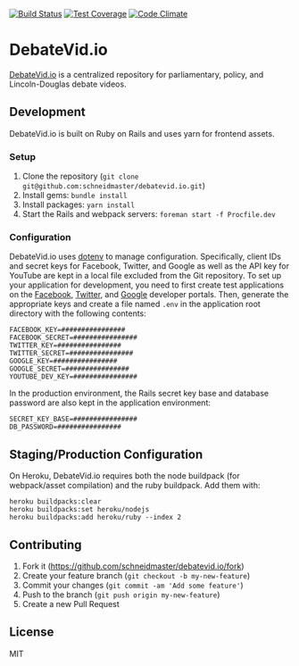 [![Build Status](https://circleci.com/gh/schneidmaster/debatevid.io.svg?style=shield)](https://circleci.com/gh/schneidmaster/debatevid.io)
[![Test Coverage](https://codeclimate.com/github/schneidmaster/debatevid.io/badges/coverage.svg)](https://codeclimate.com/github/schneidmaster/debatevid.io/coverage)
[![Code Climate](https://codeclimate.com/github/schneidmaster/debatevid.io/badges/gpa.svg)](https://codeclimate.com/github/schneidmaster/debatevid.io)

# DebateVid.io

[DebateVid.io](https://debatevid.io) is a centralized repository for parliamentary, policy, and Lincoln-Douglas debate videos. 

## Development

DebateVid.io is built on Ruby on Rails and uses yarn for frontend assets.

### Setup

1. Clone the repository (`git clone git@github.com:schneidmaster/debatevid.io.git`)
2. Install gems: `bundle install`
3. Install packages: `yarn install`
4. Start the Rails and webpack servers: `foreman start -f Procfile.dev`

### Configuration

DebateVid.io uses [dotenv](https://github.com/bkeepers/dotenv) to manage configuration. Specifically, client IDs and secret keys for Facebook, Twitter, and Google as well as the API key for YouTube are kept in a local file excluded from the Git repository. To set up your application for development, you need to first create test applications on the [Facebook](https://developers.facebook.com/apps), [Twitter](https://apps.twitter.com/), and [Google](https://console.developers.google.com/) developer portals. Then, generate the appropriate keys and create a file named `.env` in the application root directory with the following contents:

```
FACEBOOK_KEY=################
FACEBOOK_SECRET=################
TWITTER_KEY=################
TWITTER_SECRET=################
GOOGLE_KEY=################
GOOGLE_SECRET=################
YOUTUBE_DEV_KEY=################
```

In the production environment, the Rails secret key base and database password are also kept in the application environment:

```
SECRET_KEY_BASE=################
DB_PASSWORD=################
```

## Staging/Production Configuration

On Heroku, DebateVid.io requires both the node buildpack (for webpack/asset compilation) and the ruby buildpack. Add them with:

```
heroku buildpacks:clear
heroku buildpacks:set heroku/nodejs
heroku buildpacks:add heroku/ruby --index 2
```

## Contributing

1. Fork it (https://github.com/schneidmaster/debatevid.io/fork)
2. Create your feature branch (`git checkout -b my-new-feature`)
3. Commit your changes (`git commit -am 'Add some feature'`)
4. Push to the branch (`git push origin my-new-feature`)
5. Create a new Pull Request

## License

MIT
